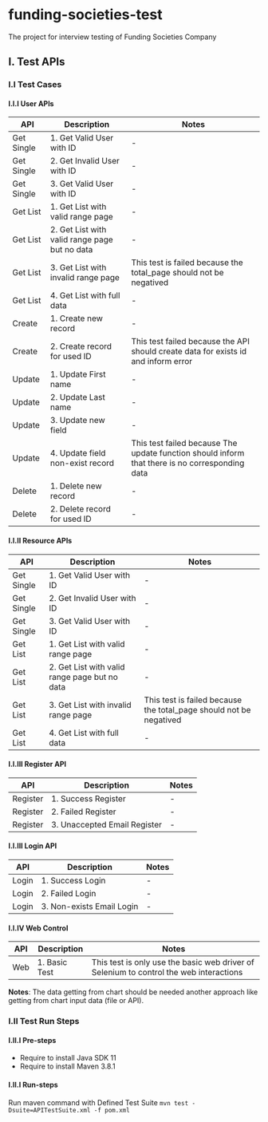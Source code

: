 # funding-societies-test
The project for interview testing of Funding Societies Company

## I. Test APIs
### I.I Test Cases
#### I.I.I User APIs
| API        | Description                                   | Notes |
|------------|-----------------------------------------------|-------|
| Get Single | 1. Get Valid User with ID                     | -     |
| Get Single | 2. Get Invalid User with ID                   | -     |
| Get Single | 3. Get Valid User with ID                     | -     |
| Get List   | 1. Get List with valid range page             | -     |
| Get List   | 2. Get List with valid range page but no data | -     |
| Get List   | 3. Get List with invalid range page           |This test is failed because the total_page should not be negatived|
| Get List   | 4. Get List with full data                    | -     |
| Create     | 1. Create new record                          | -     |
| Create     | 2. Create record for used ID                  |This test failed because the API should create data for exists id and inform error|
| Update     | 1. Update First name | -     |
| Update     | 2. Update Last name | -     |
| Update     | 3. Update new field | -     |
| Update     | 4. Update field non-exist record |This test failed because The update function should inform that there is no corresponding data|
| Delete     | 1. Delete new record | -     |
| Delete     | 2. Delete record for used ID | -     |
#### I.I.II Resource APIs
| API        | Description                                   | Notes |
|------------|-----------------------------------------------|-------|
| Get Single | 1. Get Valid User with ID                     | -     |
| Get Single | 2. Get Invalid User with ID                   | -     |
| Get Single | 3. Get Valid User with ID                     | -     |
| Get List   | 1. Get List with valid range page             | -     |
| Get List   | 2. Get List with valid range page but no data | -     |
| Get List   | 3. Get List with invalid range page           |This test is failed because the total_page should not be negatived|
| Get List   | 4. Get List with full data                    | -     |
#### I.I.III Register API
| API        | Description                                   | Notes |
|------------|-----------------------------------------------|-------|
| Register   | 1. Success Register                   | -     |
| Register | 2. Failed Register                   | -     |
| Register | 3. Unaccepted Email Register                    | -     |
#### I.I.III Login API
| API      | Description                                   | Notes |
|----------|-----------------------------------------------|-------|
| Login    | 1. Success Login                   | -     |
| Login | 2. Failed Login                   | -     |
| Login | 3. Non-exists Email Login                    | -     |
#### I.I.IV Web Control
| API   | Description   | Notes                                                                                  |
|-------|---------------|----------------------------------------------------------------------------------------|
| Web   | 1. Basic Test | This test is only use the basic web driver of Selenium to control the web interactions |
**Notes**: The data getting from chart should be needed another approach like getting from chart input data (file or API).

### I.II Test Run Steps
#### I.II.I Pre-steps
* Require to install Java SDK 11
* Require to install Maven 3.8.1
#### I.II.I Run-steps
Run maven command with Defined Test Suite
`mvn test -Dsuite=APITestSuite.xml -f pom.xml`
